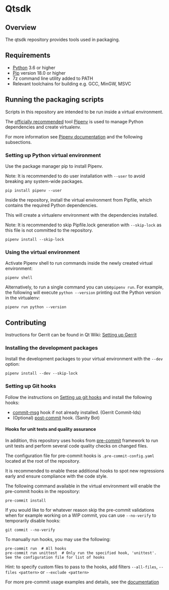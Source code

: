 # Qtsdk

## Overview

The qtsdk repository provides tools used in packaging.

## Requirements

- [Python](https://www.python.org/) 3.6 or higher
- [Pip](https://pip.pypa.io/en/stable/) version 18.0 or higher
- 7z command line utility added to PATH
- Relevant toolchains for building e.g. GCC, MinGW, MSVC

## Running the packaging scripts

Scripts in this repository are intended to be run inside a virtual environment.

The [officially recommended](https://packaging.python.org/en/latest/tutorials/managing-dependencies/#managing-dependencies) tool [Pipenv](https://pipenv.pypa.io/en/latest/) is used to manage Python dependencies and create virtualenv.

For more information see [Pipenv documentation](https://pipenv.pypa.io/en/latest/) and the following subsections.

### Setting up Python virtual environment

Use the package manager pip to install Pipenv.

Note: It is recommended to do user installation with ```--user``` to avoid breaking any system-wide packages.
```
pip install pipenv --user
```

Inside the repository, install the virtual environment from Pipfile, which contains the required Python dependencies.

This will create a virtualenv environment with the dependencies installed.

Note: It is recommended to skip Pipfile.lock generation with ```--skip-lock``` as this file is not committed to the repository.
```
pipenv install --skip-lock
```

### Using the virtual environment

Activate Pipenv shell to run commands inside the newly created virtual environment:
```
pipenv shell
```

Alternatively, to run a single command you can use```pipenv run```.
For example, the following will execute ```python --version``` printing out the Python version in the virtualenv:
```
pipenv run python --version
```

## Contributing

Instructions for Gerrit can be found in Qt Wiki: [Setting up Gerrit](https://wiki.qt.io/Setting_up_Gerrit)

### Installing the development packages

Install the development packages to your virtual environment with the ```--dev``` option:
```
pipenv install --dev --skip-lock
```

### Setting up Git hooks

Follow the instructions on [Setting up git hooks](https://wiki.qt.io/Setting_up_Gerrit#Setting_up_git_hooks) and install the following hooks:
- [commit-msg](http://codereview.qt-project.org/tools/hooks/commit-msg) hook if not already installed. (Gerrit Commit-Ids)
- (Optional) [post-commit](https://code.qt.io/cgit/qt/qtrepotools.git/plain/git-hooks/git_post_commit_hook) hook. (Sanity Bot)

#### Hooks for unit tests and quality assurance

In addition, this repository uses hooks from [pre-commit](https://pre-commit.com/) framework to run unit tests and perform several code quality checks on changed files.

The configuration file for pre-commit hooks is ```.pre-commit-config.yaml``` located at the root of the repository.

It is recommended to enable these additional hooks to spot new regressions early and ensure compliance with the code style.

The following command available in the virtual environment will enable the pre-commit hooks in the repository:
```
pre-commit install
```

If you would like to for whatever reason skip the pre-commit validations when for example working on a WIP commit, you can use ```--no-verify``` to temporarily disable hooks:
```
git commit --no-verify
```

To manually run hooks, you may use the following:

```
pre-commit run  # All hooks
pre-commit run unittest  # Only run the specified hook, 'unittest'. See the configuration file for list of hooks
```

Hint: to specify custom files to pass to the hooks, add filters ```--all-files```, ```--files <pattern>``` or ```--exclude <pattern>```

For more pre-commit usage examples and details, see the [documentation](https://pre-commit.com/)
